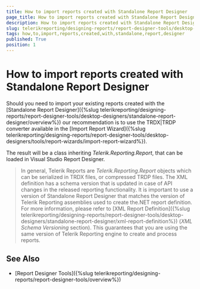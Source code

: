 ```yaml
---
title: How to import reports created with Standalone Report Designer
page_title: How to import reports created with Standalone Report Designer 
description: How to import reports created with Standalone Report Designer
slug: telerikreporting/designing-reports/report-designer-tools/desktop-designers/visual-studio-report-designer/how-to-import-reports-created-with-standalone-report-designer
tags: how,to,import,reports,created,with,standalone,report,designer
published: True
position: 1
---
```


# How to import reports created with Standalone Report Designer

Should you need to import your existing reports created with the [Standalone Report Designer]({%slug telerikreporting/designing-reports/report-designer-tools/desktop-designers/standalone-report-designer/overview%}) our recommendation is to use the TRDX|TRDP converter available in the [Import Report Wizard]({%slug telerikreporting/designing-reports/report-designer-tools/desktop-designers/tools/report-wizards/import-report-wizard%}). 

The result will be a class inheriting *Telerik.Reporting.Report*, that can be loaded in Visual Studio Report Designer. 

> In general, Telerik Reports are *Telerik.Reporting.Report* objects which can be serialized in TRDX files, or compressed TRDP files. The XML definition has a schema version that is updated in case of API changes in the released reporting functionality. It is important to use a version of Standalone Report Designer that matches the version of Telerik Reporting assemblies used to create the.NET report definition. For more information, please refer to [XML Report Definition]({%slug telerikreporting/designing-reports/report-designer-tools/desktop-designers/standalone-report-designer/xml-report-definition%}) (*XML Schema Versioning* section). This guarantees that you are using the same version of Telerik Reporting engine to create and process reports. 


## See Also

* [Report Designer Tools]({%slug telerikreporting/designing-reports/report-designer-tools/overview%})
